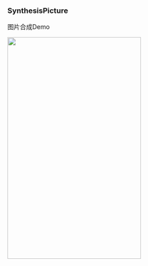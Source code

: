 ### SynthesisPicture

图片合成Demo


<img src="https://raw.githubusercontent.com/DeMonLiu623/DeMonCalendar/master/img/device-2018-10-29-163959.png"
alt="" height="500" width="300">